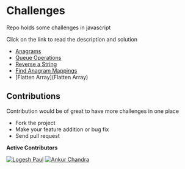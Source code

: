 # Challenges

Repo holds some challenges in javascript

Click on the link to read the description and solution

* [Anagrams](Anagrams)
* [Queue Operations](Queue-Operations)
* [Reverse a String](Reverse-A-String)
* [Find Anagram Mappings](Find-Anagram-Mappings)
* [Flatten Array](Flatten Array)

## Contributions

Contribution would be of great to have more challenges in one place

* Fork the project
* Make your feature addition or bug fix
* Send pull request

**Active Contributors**

[![Logesh Paul](https://avatars3.githubusercontent.com/u/41541?v=3&s=72)](http:/www.github.com/logeshpaul) [![Ankur Chandra](https://avatars1.githubusercontent.com/u/12120991?v=3&s=72)](https://github.com/thegooglerlm10)
